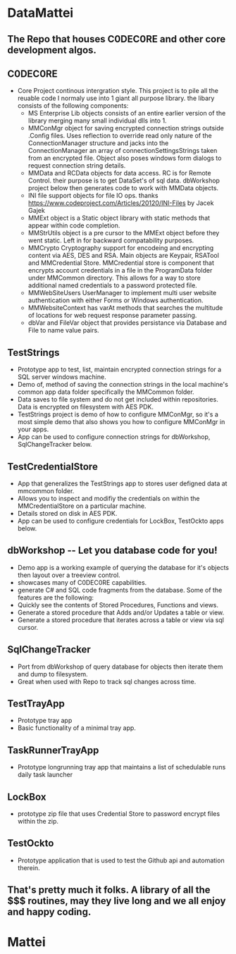 # DataMattei  
## The Repo that houses C0DEC0RE and other core development algos.  

## C0DEC0RE
  - Core Project continous intergration style.  This project is to pile all the reuable code I normaly use into 1 giant all purpose library.  the libary consists of the following components:
    - MS Enterprise Lib objects consists of an entire earlier version of the library merging many small individual dlls into 1.  
    - MMConMgr object for saving encrypted connection strings outside .Config files.  Uses reflection to override read only nature of the ConnectionManager structure and jacks into the ConnectionManager an array of connectionSettingsStrings taken from an encrypted file.  Object also poses windows form dialogs to request connection string details.  
    - MMData and RCData objects for data access.  RC is for Remote Control.  their purpose is to get DataSet's of sql data.  dbWorkshop project below then generates code to work with MMData objects. 
    - INI file support objects for file IO ops. thanks https://www.codeproject.com/Articles/20120/INI-Files  by Jacek Gajek 
    - MMExt object is a Static object library with static methods that appear within code completion.
    - MMStrUtils object is a pre cursor to the MMExt object before they went static.  Left in for backward compatability purposes.
    - MMCrypto  Cryptography support for encodeing and encrypting content via AES, DES and RSA.  Main objects are Keypair, RSATool and MMCredential Store.  MMCredential store is component that encrypts account credentials in a file in the ProgramData folder under MMCommon directory.  This allows for a way to store additional named credentials to a password protected file.  
    - MMWebSiteUsers  UserManager to implement multi user website authentication with either Forms or Windows authentication.
    - MMWebsiteContext  has varAt methods that searches the multitude of locations for web request response parameter passing.
    - dbVar and FileVar object that provides persistance via Database and File to name value pairs. 

## TestStrings 
  - Prototype app to test, list, maintain encrypted connection strings for a SQL server windows machine.  
  - Demo of, method of saving the connection strings in the local machine's common app data folder specifically the MMCommon folder. 
  - Data saves to file system and do not get included within repositories.  Data is encrypted on filesystem with AES PDK.   
  - TestStrings project is demo of how to configure MMConMgr, so it's a most simple demo that also shows you how to configure MMConMgr in your apps.  
  - App can be used to configure connection strings for dbWorkshop, SqlChangeTracker below. 
  
## TestCredentialStore 
  - App that generalizes the TestStrings app to stores user defigned data at mmcommon folder.   
  - Allows you to inspect and modifiy the credentials on within the MMCredentialStore on a particular machine. 
  - Details stored on disk in AES PDK. 
  - App can be used to configure credentials for LockBox, TestOckto apps below. 

## dbWorkshop -- Let you database code for you!  
  - Demo app is a working example of querying the database for it's objects then layout over a treeview control. 
  - showcases many of C0DEC0RE capabilities.  
  - generate C# and SQL code fragments from the database.  Some of the features are the following:  
  - Quickly see the contents of Stored Procedures, Functions and views.
  - Generate a stored procedure that Adds and/or Updates a table or view.
  - Generate a stored procedure that iterates across a table or view via sql cursor.

## SqlChangeTracker
  - Port from dbWorkshop of query database for objects then iterate them and dump to filesystem.  
  - Great when used with Repo to track sql changes across time. 

## TestTrayApp 
  - Prototype tray app 
  - Basic functionality of a minimal tray app. 

## TaskRunnerTrayApp
  - Prototype longrunning tray app that maintains a list of schedulable runs daily task launcher  

## LockBox 
  - prototype zip file that uses Credential Store to password encrypt files within the zip. 

## TestOckto  
  - Prototype application that is used to test the Github api and automation therein.

## That's pretty much it folks.  A library of all the $$$ routines, may they live long and we all enjoy and happy coding.

# Mattei
